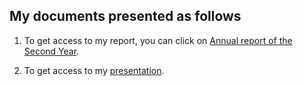 ## My documents presented as follows

1. To get access to my report, you can click on [Annual report of the Second Year](https://docs.google.com/viewer?url=https://github.com/erikfilias/erikfilias.github.io/blob/5f83b251d8e318c53a0fcbe561f64e3cad1374d3/_posts/docs/2021-09-07-PhD_Thesis_Comillas.pdf).

2. To get access to my [presentation](https://docs.google.com/viewer?url=https://github.com/erikfilias/erikfilias.github.io/blob/0bebb82264a183bc4f75f111599a40142f792c81/_posts/docs/202109_PhDTopic_EAQ_v3.pdf).
